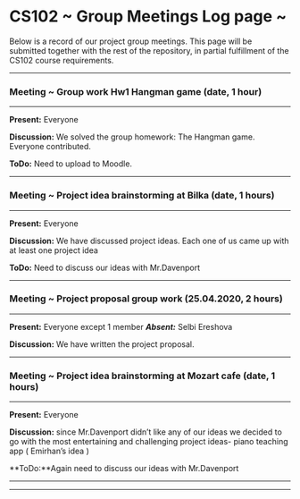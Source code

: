 # CS102 ~ Group Meetings Log page ~

Below is a record of our project group meetings. This page will be submitted together with the rest of the repository, in partial fulfillment of the CS102 course requirements.

****
### Meeting ~ Group work Hw1 Hangman game (date, 1 hour)
****
**Present:** Everyone

**Discussion:** 
We solved the group homework: The Hangman game. Everyone contributed.

**ToDo:** Need to upload to Moodle.

****
### Meeting ~ Project idea brainstorming at Bilka (date, 1 hours)
****
**Present:** Everyone 

**Discussion:** 
We have discussed project ideas. Each one of us came up with at least one project idea

**ToDo:** Need to discuss our ideas with Mr.Davenport

****
### Meeting ~ Project proposal group work (25.04.2020, 2 hours)
****
**Present:** Everyone except 1 member _**Absent:**_ Selbi Ereshova

**Discussion:** 
We have written the project proposal.

****
### Meeting ~ Project idea brainstorming at Mozart cafe (date, 1 hours)
****
**Present:** Everyone 

**Discussion:** 
since Mr.Davenport didn’t like any of our ideas we decided to go with the most entertaining and challenging project ideas- piano teaching app ( Emirhan’s idea )

**ToDo:**Again need to discuss our ideas with Mr.Davenport
****
****
